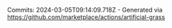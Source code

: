 Commits: 2024-03-05T09:14:09.718Z - Generated via https://github.com/marketplace/actions/artificial-grass
<br>
